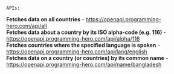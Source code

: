 `APIs:`

**Fetches data on all countries** - https://openapi.programming-hero.com/api/all
<br>
**Fetches data about a country by its ISO alpha-code (e.g. 116)** - https://openapi.programming-hero.com/api/alpha/116
<br>
**Fetches countries where the specified language is spoken** - https://openapi.programming-hero.com/api/lang/english
<br>
**Fetches data on a country (or countries) by its common name** - https://openapi.programming-hero.com/api/name/bangladesh